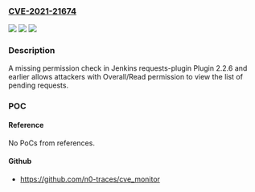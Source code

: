 ### [CVE-2021-21674](https://cve.mitre.org/cgi-bin/cvename.cgi?name=CVE-2021-21674)
![](https://img.shields.io/static/v1?label=Product&message=Jenkins%20requests-plugin%20Plugin&color=blue)
![](https://img.shields.io/static/v1?label=Version&message=unspecified%3C%3D%202.2.6%20&color=brighgreen)
![](https://img.shields.io/static/v1?label=Vulnerability&message=n%2Fa&color=brighgreen)

### Description

A missing permission check in Jenkins requests-plugin Plugin 2.2.6 and earlier allows attackers with Overall/Read permission to view the list of pending requests.

### POC

#### Reference
No PoCs from references.

#### Github
- https://github.com/n0-traces/cve_monitor

